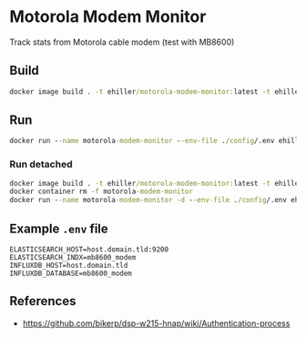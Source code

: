 # Motorola Modem Monitor

Track stats from Motorola cable modem (test with MB8600)

## Build

```bat
docker image build . -t ehiller/motorola-modem-monitor:latest -t ehiller/motorola-modem-monitor:ws2019sc
```

## Run

```bat
docker run --name motorola-modem-monitor --env-file ./config/.env ehiller/motorola-modem-monitor:latest
```

### Run detached

```bat
docker image build . -t ehiller/motorola-modem-monitor:latest -t ehiller/motorola-modem-monitor:ws2019sc
docker container rm -f motorola-modem-monitor
docker run --name motorola-modem-monitor -d --env-file ./config/.env ehiller/motorola-modem-monitor:latest
```

## Example `.env` file

```dotenv
ELASTICSEARCH_HOST=host.domain.tld:9200
ELASTICSEARCH_INDX=mb8600_modem
INFLUXDB_HOST=host.domain.tld
INFLUXDB_DATABASE=mb8600_modem
```

## References

- <https://github.com/bikerp/dsp-w215-hnap/wiki/Authentication-process>